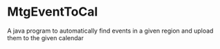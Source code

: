# MtgEventToCal

A java program to automatically find events in a given region and upload them to the given calendar
